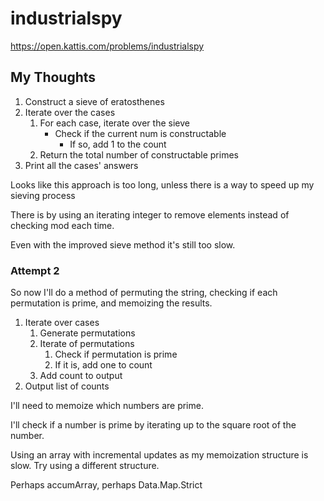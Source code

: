 # industrialspy

<https://open.kattis.com/problems/industrialspy>

## My Thoughts

1. Construct a sieve of eratosthenes
2. Iterate over the cases
    1. For each case, iterate over the sieve
        - Check if the current num is constructable
            - If so, add 1 to the count
    2. Return the total number of constructable primes
3. Print all the cases' answers

Looks like this approach is too long, unless there is a way to speed up my sieving process

There is by using an iterating integer to remove elements instead of checking mod each time.

Even with the improved sieve method it's still too slow.

### Attempt 2

So now I'll do a method of permuting the string, checking if each permutation is prime, and memoizing the results.

1. Iterate over cases
    1. Generate permutations
    2. Iterate of permutations
        1. Check if permutation is prime
        2. If it is, add one to count
    3. Add count to output
2. Output list of counts

I'll need to memoize which numbers are prime.

I'll check if a number is prime by iterating up to the square root of the number.

Using an array with incremental updates as my memoization structure is slow. Try using a different structure.

Perhaps accumArray, perhaps Data.Map.Strict
